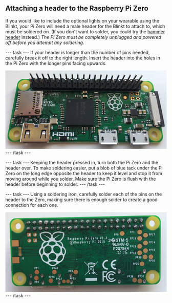 ## Attaching a header to the Raspberry Pi Zero

If you would like to include the optional lights on your wearable using the Blinkt, your Pi Zero will need a male header for the Blinkt to attach to, which must be soldered on. (If you don't want to solder, you could try the [hammer header](https://shop.pimoroni.com/products/gpio-hammer-header) instead.) *The Pi Zero must be completely unplugged and powered off before you attempt any soldering.*

--- task ---
If your header is longer than the number of pins needed, carefully break it off to the right length. Insert the header into the holes in the Pi Zero with the longer pins facing upwards.

![Pi zero front](images/pi-zero-front.png)
--- /task ---

--- task ---
Keeping the header pressed in, turn both the Pi Zero and the header over. To make soldering easier, put a blob of blue tack under the Pi Zero on the long edge opposite the header to keep it level and stop it from moving around while you solder. Make sure the Pi Zero is flush with the header before beginning to solder.
--- /task ---

--- task ---
Using a soldering iron, carefully solder each of the pins on the header to the Zero, making sure there is enough solder to create a good connection for each one.

![Pi zero back](images/pi-zero-back.png)
--- /task ---

